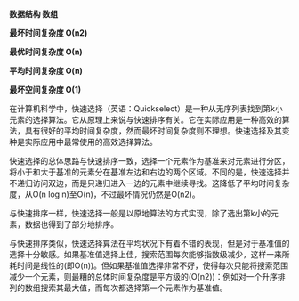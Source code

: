 **数据结构	数组**

**最坏时间复杂度	О(n2)**

**最优时间复杂度	О(n)**

**平均时间复杂度	O(n)**

**最坏空间复杂度	O(1)**

在计算机科学中，快速选择（英语：Quickselect）是一种从无序列表找到第k小元素的选择算法。它从原理上来说与快速排序有关。它在实际应用是一种高效的算法，具有很好的平均时间复杂度，然而最坏时间复杂度则不理想。快速选择及其变种是实际应用中最常使用的高效选择算法。

快速选择的总体思路与快速排序一致，选择一个元素作为基准来对元素进行分区，将小于和大于基准的元素分在基准左边和右边的两个区域。不同的是，快速选择并不递归访问双边，而是只递归进入一边的元素中继续寻找。这降低了平均时间复杂度，从O(n log n)至O(n)，不过最坏情况仍然是O(n2)。

与快速排序一样，快速选择一般是以原地算法的方式实现，除了选出第k小的元素，数据也得到了部分地排序。

与快速排序类似，快速选择算法在平均状况下有着不错的表现，但是对于基准值的选择十分敏感。如果基准值选择上佳，搜索范围每次能够指数级减少，这样一来所耗时间是线性的(即O(n))。但如果基准值选择非常不好，使得每次只能将搜索范围减少一个元素，则最糟的总体时间复杂度是平方级的(O(n2))：例如对一个升序排列的数组搜索其最大值，而每次都选择第一个元素作为基准值。


